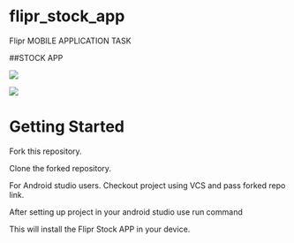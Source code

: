 # flipr_stock_app

Flipr MOBILE APPLICATION TASK 

##STOCK APP

![](assets/logo.png)

![](assets/firstpg.jpeg)

# Getting Started

Fork this repository.

Clone the forked repository.

For Android studio users.
Checkout project using VCS and pass forked repo link.

After setting up project in your android studio use run command

This will install the Flipr Stock APP in your device.

